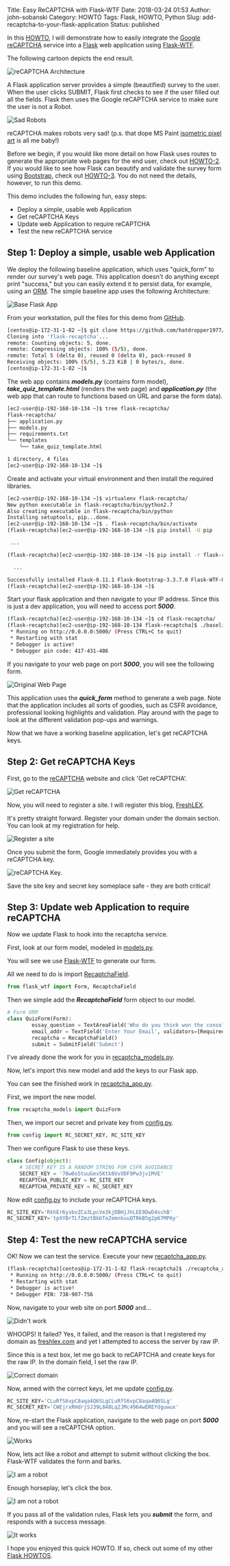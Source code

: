 Title: Easy ReCAPTCHA with Flask-WTF
Date: 2018-03-24 01:53
Author: john-sobanski
Category: HOWTO
Tags: Flask, HOWTO, Python
Slug: add-recaptcha-to-your-flask-application
Status: published

In this [HOWTO]({category}howto), I will demonstrate how to easily integrate the [Google reCAPTCHA](https://www.google.com/recaptcha/intro/) service into a [Flask](http://flask.pocoo.org/) web application using [Flask-WTF](https://flask-wtf.readthedocs.io/en/stable/).

The following cartoon depicts the end result.  

![reCAPTCHA Architecture]({filename}/images/Add_Recaptcha_To_Your_Flask_Application/recaptcha-arch.png)

A Flask application server provides a simple (beautified) survey to the user.  When the user clicks SUBMIT, Flask first checks to see if the user filled out all the fields.  Flask then uses the Google reCAPTCHA service to make sure the user is not a Robot.  

![Sad Robots]({filename}/images/Add_Recaptcha_To_Your_Flask_Application/sad_robot.png)

reCAPTCHA makes robots very sad! (p.s. that dope MS Paint [isometric pixel art](https://en.wikipedia.org/wiki/Pixel_art#Categories) is all me baby!)

Before we begin, if you would like more detail on how Flask uses routes to generate the appropriate web pages for the end user, check out [HOWTO-2]({filename}/part-2-let-internet-facing-forms-update-elasticsearch-via-flask.md).  If you would like to see how Flask can beautify and validate the survey form using [Bootstrap](http://getbootstrap.com/), check out [HOWTO-3]({filename}/part-3-professional-form-validation-with-bootstrap.md).  You do not need the details, however, to run this demo.

This demo includes the following fun, easy steps:

- Deploy a simple, usable web Application
- Get reCAPTCHA Keys
- Update web Application to require reCAPTCHA
- Test the new reCAPTCHA service

## Step 1:  Deploy a simple, usable web Application
We deploy the following baseline application, which uses "quick_form" to render our survey's web page.  This application doesn't do anything except print "success," but you can easily extend it to persist data, for example, using an [ORM](https://www.sqlalchemy.org/).  The simple baseline app uses the following Architecture:

![Base Flask App]({filename}/images/Add_Recaptcha_To_Your_Flask_Application/base-app.jpg)

From your workstation, pull the files for this demo from [GitHub](https://github.com/hatdropper1977/flask-recaptcha).

```bash
[centos@ip-172-31-1-82 ~]$ git clone https://github.com/hatdropper1977/flask-recaptcha.git
Cloning into 'flask-recaptcha'...
remote: Counting objects: 5, done.
remote: Compressing objects: 100% (5/5), done.
remote: Total 5 (delta 0), reused 0 (delta 0), pack-reused 0
Receiving objects: 100% (5/5), 5.23 KiB | 0 bytes/s, done.
[centos@ip-172-31-1-82 ~]$ 
```

The web app contains ***models.py*** (contains form model), ***take\_quiz\_template.html*** (renders the web page) and ***application.py*** (the web app that can route to functions based on URL and parse the form data).

```bash
[ec2-user@ip-192-168-10-134 ~]$ tree flask-recaptcha/
flask-recaptcha/
├── application.py
├── models.py
├── requirements.txt
└── templates
    └── take_quiz_template.html

1 directory, 4 files
[ec2-user@ip-192-168-10-134 ~]$ 
```

Create and activate your virtual environment and then install the required libraries.

```bash
[ec2-user@ip-192-168-10-134 ~]$ virtualenv flask-recaptcha/
New python executable in flask-recaptcha/bin/python2.7
Also creating executable in flask-recaptcha/bin/python
Installing setuptools, pip...done.
[ec2-user@ip-192-168-10-134 ~]$ . flask-recaptcha/bin/activate
(flask-recaptcha)[ec2-user@ip-192-168-10-134 ~]$ pip install -U pip

 ...

(flask-recaptcha)[ec2-user@ip-192-168-10-134 ~]$ pip install -r flask-recaptcha/requirements.txt

  ...

Successfully installed Flask-0.11.1 Flask-Bootstrap-3.3.7.0 Flask-WTF-0.13.1 Jinja2-2.8 MarkupSafe-0.23 WTForms-2.1 Werkzeug-0.11.11 click-6.6 dominate-2.3.1 itsdangerous-0.24 visitor-0.1.3
(flask-recaptcha)[ec2-user@ip-192-168-10-134 ~]$ 
```

Start your flask application and then navigate to your IP address. Since this is just a dev application, you will need to access port ***5000***.  

```bash
(flask-recaptcha)[ec2-user@ip-192-168-10-134 ~]$ cd flask-recaptcha/
(flask-recaptcha)[ec2-user@ip-192-168-10-134 flask-recaptcha]$ ./baseline-application.py 
 * Running on http://0.0.0.0:5000/ (Press CTRL+C to quit)
 * Restarting with stat
 * Debugger is active!
 * Debugger pin code: 417-431-486
```

If you navigate to your web page on port ***5000***, you will see the following form.

![Original Web Page]({filename}/images/Add_Recaptcha_To_Your_Flask_Application/original_web_page.png)

This application uses the ***quick\_form*** method to generate a web page. Note that the application includes all sorts of goodies, such as CSFR avoidance, professional looking highlights and validation. Play around with the page to look at the different validation pop-ups and warnings.

Now that we have a working baseline application, let's get reCAPTCHA keys.

## Step 2: Get reCAPTCHA Keys

First, go to the [reCAPTCHA](https://www.google.com/recaptcha/intro/) website and click 'Get reCAPTCHA'.

![Get reCAPTCHA]({filename}/images/Add_Recaptcha_To_Your_Flask_Application/get_recaptcha.png)

Now, you will need to register a site.  I will register this blog, [FreshLEX]({filename}).

It's pretty straight forward.  Register your domain under the domain section.  You can look at my registration for help.

![Register a site]({filename}/images/Add_Recaptcha_To_Your_Flask_Application/sign_up_recaptcha.png)

Once you submit the form, Google immediately provides you with a reCAPTCHA key.

![reCAPTCHA Key]({filename}/images/Add_Recaptcha_To_Your_Flask_Application/captcha_key.png).

Save the site key and secret key someplace safe - they are both critical!

## Step 3: Update web Application to require reCAPTCHA

Now we update Flask to hook into the recaptcha service.

First, look at our form model, modeled in [models.py](https://github.com/hatdropper1977/flask-recaptcha/blob/master/models.py).

You will see we use [Flask-WTF](https://flask-wtf.readthedocs.io/en/stable/) to generate our form.

All we need to do is import [RecaptchaField](http://flask-wtf.readthedocs.io/en/stable/form.html?highlight=recaptcha).

```python
from flask_wtf import Form, RecaptchaField
```

Then we simple add the ***RecaptchaField*** form object to our model.

```python
# Form ORM
class QuizForm(Form):
        essay_question = TextAreaField('Who do you think won the console wars of 1991, Sega Genesis or Super Nintendo? (2048 characters)', validators=[Required(),Length(max=2047)] )
        email_addr = TextField('Enter Your Email', validators=[Required(), Email()])
        recaptcha = RecaptchaField()
        submit = SubmitField('Submit')
```

I've already done the work for you in [recaptcha_models.py](https://github.com/hatdropper1977/flask-recaptcha/blob/master/recaptcha_models.py).

Now, let's import this new model and add the keys to our Flask app.

You can see the finished work in [recaptcha_app.py](https://github.com/hatdropper1977/flask-recaptcha/blob/master/recaptcha_app.py).

First, we import the new model.

```python
from recaptcha_models import QuizForm
```

Then, we import our secret and private key from [config.py](https://github.com/hatdropper1977/flask-recaptcha/blob/master/config.py).

```python
from config import RC_SECRET_KEY, RC_SITE_KEY
```

Then we configure Flask to use these keys.

```python
class Config(object):
    # SECRET_KEY IS A RANDOM STRING FOR CSFR AVOIDANCE
    SECRET_KEY = '78w0o5tuuGex5Ktk8VvVDF9Pw3jv1MVE'
    RECAPTCHA_PUBLIC_KEY = RC_SITE_KEY
    RECAPTCHA_PRIVATE_KEY = RC_SECRET_KEY
```

Now edit [config.py](https://github.com/hatdropper1977/flask-recaptcha/blob/master/config.py) to include your reCAPTCHA keys.


```python
RC_SITE_KEY='RkhEr6ysbvZCa3LpcVe3kjDBHjJhLEE9DwD4schB'
RC_SECRET_KEY='tpXYBrTLfZmztBkbTeZemnkuuQTRkB5g2p67MP6y'
```

## Step 4: Test the new reCAPTCHA service

OK!  Now we can test the service.  Execute your new [recaptcha_app.py](https://github.com/hatdropper1977/flask-recaptcha/blob/master/recaptcha_app.py).

```bash
(flask-recaptcha)[centos@ip-172-31-1-82 flask-recaptcha]$ ./recaptcha_app.py 
 * Running on http://0.0.0.0:5000/ (Press CTRL+C to quit)
 * Restarting with stat
 * Debugger is active!
 * Debugger PIN: 738-907-756
```

Now, navigate to your web site on port ***5000*** and...

![Didn't work]({filename}/images/Add_Recaptcha_To_Your_Flask_Application/didnt_work.png)

WHOOPS!  It failed?  Yes, it failed, and the reason is that I registered my domain as [freshlex.com]({filename}) and yet I attempted to access the server by raw IP.

Since this is a test box, let me go back to reCAPTCHA and create keys for the raw IP.  In the domain field, I set the raw IP.

![Correct domain]({filename}/images/Add_Recaptcha_To_Your_Flask_Application/correct_domain.png)

Now, armed with the correct keys, let me update [config.py](https://github.com/hatdropper1977/flask-recaptcha/blob/master/config.py).


```python
RC_SITE_KEY='CLuRfS6vpC8aqa4Q6SLgCLuRfS6vpC8aqa4Q6SLg'
RC_SECRET_KEY='CWEjrxRHdrjSJ39L848Lq2JMc4964wEREYdguwux'
```

Now, re-start the Flask application, navigate to the web page on port ***5000*** and you will see a reCAPTCHA option.

![Works]({filename}/images/Add_Recaptcha_To_Your_Flask_Application/works.png)

Now, lets act like a robot and attempt to submit without clicking the box.  Flask-WTF validates the form and barks.


![I am a robot]({filename}/images/Add_Recaptcha_To_Your_Flask_Application/I_am_a_robot.png)

Enough horseplay, let's click the box.

![I am not a robot]({filename}/images/Add_Recaptcha_To_Your_Flask_Application/I_am_not_a_robot.png)

If you pass all of the validation rules, Flask lets you ***submit*** the form, and responds with a success message.

![It works]({filename}/images/Add_Recaptcha_To_Your_Flask_Application/submitted.png)

I hope you enjoyed this quick HOWTO. If so, check out some of my other [Flask HOWTOS]({tag}flask).
